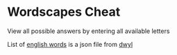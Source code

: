 # Wordscapes Cheat
View all possible answers by entering all available letters

List of [english words](https://github.com/zd-zero/Wordscapes-Cheat/blob/master/src/word_dictionary.json) is a json file from [dwyl](https://github.com/dwyl/english-words/blob/master/words_dictionary.json)
